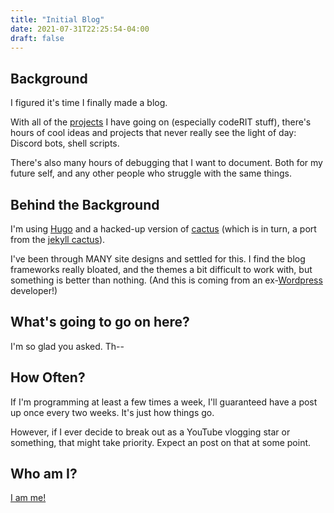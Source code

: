 ```yaml
---
title: "Initial Blog"
date: 2021-07-31T22:25:54-04:00
draft: false
---
```



## Background

I figured it's time I finally made a blog.

With all of the [projects](https://github.com/peterkos) I have going on (especially codeRIT stuff), there's hours of cool ideas and projects that never really see the light of day: Discord bots, shell scripts.

There's also many hours of debugging that I want to document. Both for my future self, and any other people who struggle with the same things.

## Behind the Background

I'm using [Hugo](https://gohugo.io/) and a hacked-up version of [cactus](https://github.com/monkeyWzr/hugo-theme-cactus) (which is in turn, a port from the [jekyll cactus](https://github.com/probberechts/hexo-theme-cactus)).

I've been through MANY site designs and settled for this. I find the blog frameworks really bloated, and the themes a bit difficult to work with, but something is better than nothing. (And this is coming from an ex-[Wordpress](github.com/peterkos/bcnpsa) developer!)

## What's going to go on here?

I'm so glad you asked. Th--


## How Often?

If I'm programming at least a few times a week, I'll guaranteed have a post up once every two weeks. It's just how things go.

However, if I ever decide to break out as a YouTube vlogging star or something, that might take priority. Expect an post on that at some point.


## Who am I?

[I am me!](https://youtu.be/gpLfZUdr-KM?t=16)